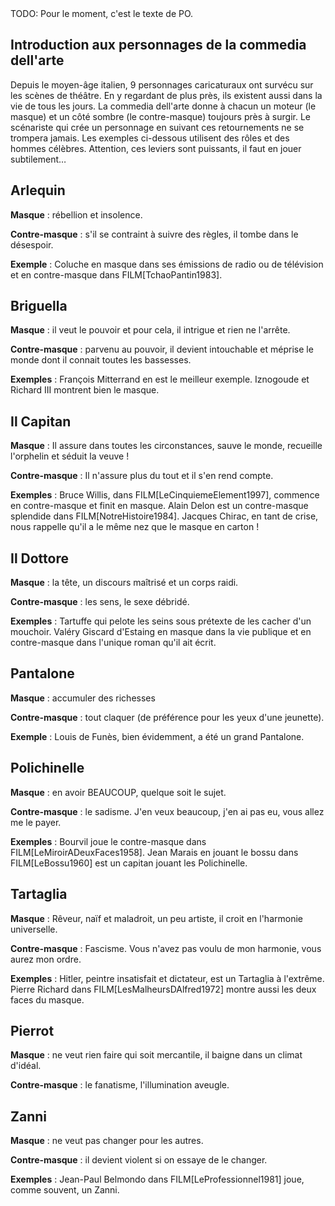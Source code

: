 <!-- Page: #376 La comedia d'el arte -->

<adminonly>
  TODO: Pour le moment, c'est le texte de PO.
</adminonly>

## Introduction aux personnages de la commedia dell'arte

Depuis le moyen-âge italien, 9 personnages caricaturaux ont survécu sur les scènes de théâtre. En y regardant de plus près, ils existent aussi dans la vie de tous les jours. La commedia dell'arte donne à chacun un moteur (le masque) et un côté sombre (le contre-masque) toujours près à surgir. Le scénariste qui crée un personnage en suivant ces retournements ne se trompera jamais. Les exemples ci-dessous utilisent des rôles et des hommes célèbres. Attention, ces leviers sont puissants, il faut en jouer subtilement…

<a name='arlequin'></a>

## Arlequin

<strong>Masque</strong> : rébellion et insolence.

<strong>Contre-masque</strong> : s'il se contraint à suivre des règles, il tombe dans le désespoir.

<strong>Exemple</strong> : <acteur>Coluche</acteur> en masque dans ses émissions de radio ou de télévision et en contre-masque dans FILM[TchaoPantin1983].

<a name='briguella'></a>

## Briguella

<strong>Masque</strong> : il veut le pouvoir et pour cela, il intrigue et rien ne l'arrête.

<strong>Contre-masque</strong> : parvenu au pouvoir, il devient intouchable et méprise le monde dont il connait toutes les bassesses.

<strong>Exemples</strong> : François Mitterrand en est le meilleur exemple. Iznogoude et Richard III montrent bien le masque.

<a name='capitan'></a>

## Il Capitan

<strong>Masque</strong> : Il assure dans toutes les circonstances, sauve le monde, recueille l'orphelin et séduit la veuve !

<strong>Contre-masque</strong> : Il n'assure plus du tout et il s'en rend compte.

<strong>Exemples</strong> : <acteur>Bruce Willis</acteur>, dans FILM[LeCinquiemeElement1997], commence en contre-masque et finit en masque. <acteur>Alain Delon</acteur> est un contre-masque splendide dans FILM[NotreHistoire1984]. Jacques Chirac, en tant de crise, nous rappelle qu'il a le même nez que le masque en carton !

<a name='dottore'></a>

## Il Dottore

<strong>Masque</strong> : la tête, un discours maîtrisé et un corps raidi.

<strong>Contre-masque</strong> : les sens, le sexe débridé.

<strong>Exemples</strong> : <personnage>Tartuffe</personnage> qui pelote les seins sous prétexte de les cacher d'un mouchoir. Valéry Giscard d'Estaing en masque dans la vie publique et en contre-masque dans l'unique roman qu'il ait écrit.

<a name='pantalone'></a>

## Pantalone

<strong>Masque</strong> : accumuler des richesses

<strong>Contre-masque</strong> : tout claquer (de préférence pour les yeux d'une jeunette).

<strong>Exemple</strong> : <acteur>Louis de Funès</acteur>, bien évidemment, a été un grand Pantalone.

<a name='polichinelle'></a>

## Polichinelle

<strong>Masque</strong> : en avoir BEAUCOUP, quelque soit le sujet.

<strong>Contre-masque</strong> : le sadisme. J'en veux beaucoup, j'en ai pas eu, vous allez me le payer.

<strong>Exemples</strong> : <acteur>Bourvil</acteur> joue le contre-masque dans FILM[LeMiroirADeuxFaces1958]. <acteur>Jean Marais</acteur> en jouant le bossu dans FILM[LeBossu1960] est un capitan jouant les Polichinelle.

<a name='tartaglia'></a>

## Tartaglia

<strong>Masque</strong> : Rêveur, naïf et maladroit, un peu artiste, il croit en l'harmonie universelle.

<strong>Contre-masque</strong> : Fascisme. Vous n'avez pas voulu de mon harmonie, vous aurez mon ordre.

<strong>Exemples</strong> : Hitler, peintre insatisfait et dictateur, est un Tartaglia à l'extrême. <acteur>Pierre Richard</acteur> dans FILM[LesMalheursDAlfred1972] montre aussi les deux faces du masque.

<a name='pierrot'></a>

## Pierrot

<strong>Masque</strong> : ne veut rien faire qui soit mercantile, il baigne dans un climat d'idéal.

<strong>Contre-masque</strong> : le fanatisme, l'illumination aveugle.

<a name='zanni'></a>

## Zanni

<strong>Masque</strong> : ne veut pas changer pour les autres.

<strong>Contre-masque</strong> : il devient violent si on essaye de le changer.

<strong>Exemples</strong> : <acteur>Jean-Paul Belmondo</acteur> dans FILM[LeProfessionnel1981] joue, comme souvent, un Zanni.

